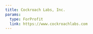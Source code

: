 ```yaml
---
title: Cockroach Labs, Inc.
params:
  type: ForProfit
  link: https://www.cockroachlabs.com
---
```

